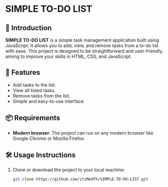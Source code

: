 # SIMPLE TO-DO LIST

## 📝 Introduction
**SIMPLE TO-DO LIST** is a simple task management application built using JavaScript. It allows you to add, view, and remove tasks from a to-do list with ease. This project is designed to be straightforward and user-friendly, aiming to improve your skills in HTML, CSS, and JavaScript.

## 🚀 Features
- Add tasks to the list.
- View all listed tasks.
- Remove tasks from the list.
- Simple and easy-to-use interface.

## 📦 Requirements
- **Modern browser**: The project can run on any modern browser like Google Chrome or Mozilla Firefox.

## 🛠 Usage Instructions

1. Clone or download the project to your local machine:
   ```bash
   git clone https://github.com/itzMedTh/SIMPLE-TO-DO-LIST.git
